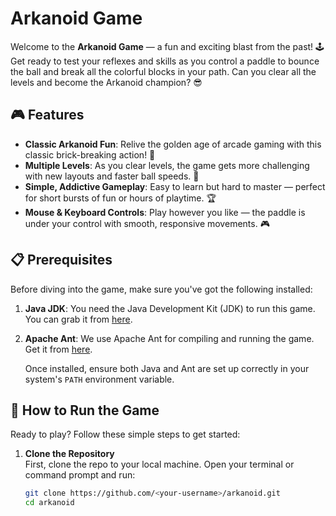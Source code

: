 # Arkanoid Game

Welcome to the **Arkanoid Game** — a fun and exciting blast from the past! 🕹️ Get ready to test your reflexes and skills as you control a paddle to bounce the ball and break all the colorful blocks in your path. Can you clear all the levels and become the Arkanoid champion? 😎

## 🎮 Features
- **Classic Arkanoid Fun**: Relive the golden age of arcade gaming with this classic brick-breaking action! 🚀
- **Multiple Levels**: As you clear levels, the game gets more challenging with new layouts and faster ball speeds. 🌟
- **Simple, Addictive Gameplay**: Easy to learn but hard to master — perfect for short bursts of fun or hours of playtime. 🏆
- **Mouse & Keyboard Controls**: Play however you like — the paddle is under your control with smooth, responsive movements. 🎮

## 📋 Prerequisites

Before diving into the game, make sure you've got the following installed:

1. **Java JDK**: You need the Java Development Kit (JDK) to run this game. You can grab it from [here](https://www.oracle.com/java/technologies/javase-jdk11-downloads.html).
   
2. **Apache Ant**: We use Apache Ant for compiling and running the game. Get it from [here](https://ant.apache.org/bindownload.cgi).

   Once installed, ensure both Java and Ant are set up correctly in your system's `PATH` environment variable.

## 🚀 How to Run the Game

Ready to play? Follow these simple steps to get started:

1. **Clone the Repository**  
   First, clone the repo to your local machine. Open your terminal or command prompt and run:
   ```bash
   git clone https://github.com/<your-username>/arkanoid.git
   cd arkanoid

